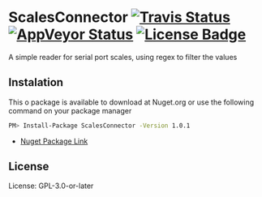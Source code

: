  ScalesConnector [![Travis Status](https://api.travis-ci.org/Monteiro-s/ScalesConnector.svg?branch=master)](//travis-ci.org/Monteiro-s/ScalesConnector) [![AppVeyor Status](https://ci.appveyor.com/api/projects/status/6sxhxye8wqr8ys7b/branch/master?svg=true)](https://ci.appveyor.com/project/luccasmf/scalesconnector/branch/master) [![License Badge](https://img.shields.io/badge/license-GPL%203.0-green.svg)](https://github.com/Monteiro-s/ScalesConnector/blob/master/LICENSE)
========

A simple reader for serial port scales, using regex to filter the values


## Instalation

This o package is available to download at Nuget.org or use the following command on your package manager

```sh
PM> Install-Package ScalesConnector -Version 1.0.1
```

* [Nuget Package Link](https://www.nuget.org/packages/ScalesConnector/)


## License
License: GPL-3.0-or-later


